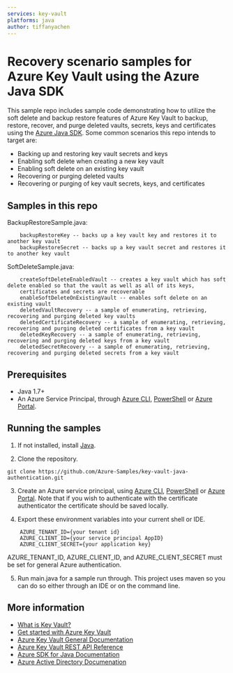 ```yaml
---
services: key-vault
platforms: java
author: tiffanyachen
---
```


# Recovery scenario samples for Azure Key Vault using the Azure Java SDK

This sample repo includes sample code demonstrating how to utilize the soft delete and backup restore features of Azure Key Vault to backup, restore, recover, and purge deleted vaults, 
secrets, keys and certificates using the [Azure Java SDK](https://docs.microsoft.com/en-us/java/api/overview/azure/keyvault). Some common scenarios this repo intends to target are:

* Backing up and restoring key vault secrets and keys
* Enabling soft delete when creating a new key vault
* Enabling soft delete on an existing key vault
* Recovering or purging deleted vaults
* Recovering or purging of key vault secrets, keys, and certificates

## Samples in this repo
BackupRestoreSample.java:

        backupRestoreKey -- backs up a key vault key and restores it to another key vault
        backupRestoreSecret -- backs up a key vault secret and restores it to another key vault

SoftDeleteSample.java:

        createSoftDeleteEnabledVault -- creates a key vault which has soft delete enabled so that the vault as well as all of its keys,
        certificates and secrets are recoverable
        enableSoftDeleteOnExistingVault -- enables soft delete on an existing vault
        deletedVaultRecovery -- a sample of enumerating, retrieving, recovering and purging deleted key vaults
        deletedCertificateRecovery -- a sample of enumerating, retrieving, recovering and purging deleted certificates from a key vault
        deletedKeyRecovery -- a sample of enumerating, retrieving, recovering and purging deleted keys from a key vault
        deletedSecretRecovery -- a sample of enumerating, retrieving, recovering and purging deleted secrets from a key vault

## Prerequisites
- Java 1.7+
- An Azure Service Principal, through [Azure CLI](http://azure.microsoft.com/documentation/articles/resource-group-authenticate-service-principal-cli/),
[PowerShell](http://azure.microsoft.com/documentation/articles/resource-group-authenticate-service-principal/)
or [Azure Portal](http://azure.microsoft.com/documentation/articles/resource-group-create-service-principal-portal/).

## Running the samples
1. If not installed, install [Java](https://www.java.com/en/download/help/download_options.xml).

2. Clone the repository.
```
git clone https://github.com/Azure-Samples/key-vault-java-authentication.git
```
3. Create an Azure service principal, using
[Azure CLI](http://azure.microsoft.com/documentation/articles/resource-group-authenticate-service-principal-cli/),
[PowerShell](http://azure.microsoft.com/documentation/articles/resource-group-authenticate-service-principal/)
or [Azure Portal](http://azure.microsoft.com/documentation/articles/resource-group-create-service-principal-portal/).
Note that if you wish to authenticate with the certificate authenticator the certificate should be saved locally.

4. Export these environment variables into your current shell or IDE.
```
    AZURE_TENANT_ID={your tenant id}
    AZURE_CLIENT_ID={your service principal AppID}
    AZURE_CLIENT_SECRET={your application key}
```

AZURE_TENANT_ID, AZURE_CLIENT_ID, and AZURE_CLIENT_SECRET must be set for general Azure authentication.

5. Run main.java for a sample run through. This project uses maven so you can do so either through an IDE or on the command line.

## More information

* [What is Key Vault?](https://docs.microsoft.com/en-us/azure/key-vault/key-vault-whatis)
* [Get started with Azure Key Vault](https://docs.microsoft.com/en-us/azure/key-vault/key-vault-get-started)
* [Azure Key Vault General Documentation](https://docs.microsoft.com/en-us/azure/key-vault/)
* [Azure Key Vault REST API Reference](https://docs.microsoft.com/en-us/rest/api/keyvault/)
* [Azure SDK for Java Documentation](https://docs.microsoft.com/en-us/java/api/overview/azure/keyvault)
* [Azure Active Directory Documenation](https://docs.microsoft.com/en-us/azure/active-directory/)
